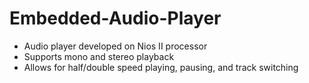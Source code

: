 # Embedded-Audio-Player

- Audio player developed on Nios II processor
- Supports mono and stereo playback
- Allows for half/double speed playing, pausing, and track switching
